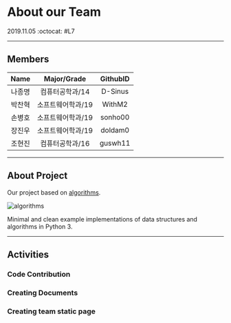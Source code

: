 # About our Team
2019.11.05 :octocat: #L7

* * *

## Members
| Name | Major/Grade | GithubID |
| :---: | :---: | :---: |
| 나종명 | 컴퓨터공학과/14   | D-Sinus |
| 박찬혁 | 소프트웨어학과/19 | WithM2  |
| 손병호 | 소프트웨어학과/19 | sonho00 |
| 장진우 | 소프트웨어학과/19 | doldam0 |
| 조현진 | 컴퓨터공학과/16   | guswh11 |

* * *

## About Project
Our project based on [algorithms](https://github.com/keon/algorithms).

![algorithms](https://raw.githubusercontent.com/keon/algorithms/master/docs/source/_static/logo/logotype1blue.png)

Minimal and clean example implementations of data structures and algorithms in Python 3.

* * *

## Activities
### Code Contribution
### Creating Documents
### Creating team static page
